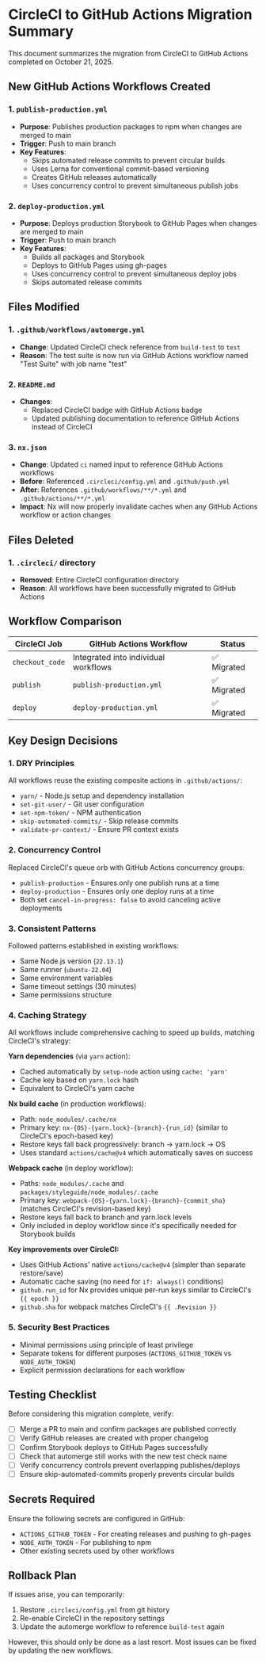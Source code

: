 # CircleCI to GitHub Actions Migration Summary

This document summarizes the migration from CircleCI to GitHub Actions completed on October 21, 2025.

## New GitHub Actions Workflows Created

### 1. `publish-production.yml`

- **Purpose**: Publishes production packages to npm when changes are merged to main
- **Trigger**: Push to main branch
- **Key Features**:
  - Skips automated release commits to prevent circular builds
  - Uses Lerna for conventional commit-based versioning
  - Creates GitHub releases automatically
  - Uses concurrency control to prevent simultaneous publish jobs

### 2. `deploy-production.yml`

- **Purpose**: Deploys production Storybook to GitHub Pages when changes are merged to main
- **Trigger**: Push to main branch
- **Key Features**:
  - Builds all packages and Storybook
  - Deploys to GitHub Pages using gh-pages
  - Uses concurrency control to prevent simultaneous deploy jobs
  - Skips automated release commits

## Files Modified

### 1. `.github/workflows/automerge.yml`

- **Change**: Updated CircleCI check reference from `build-test` to `test`
- **Reason**: The test suite is now run via GitHub Actions workflow named "Test Suite" with job name "test"

### 2. `README.md`

- **Changes**:
  - Replaced CircleCI badge with GitHub Actions badge
  - Updated publishing documentation to reference GitHub Actions instead of CircleCI

### 3. `nx.json`

- **Change**: Updated `ci` named input to reference GitHub Actions workflows
- **Before**: Referenced `.circleci/config.yml` and `.github/push.yml`
- **After**: References `.github/workflows/**/*.yml` and `.github/actions/**/*.yml`
- **Impact**: Nx will now properly invalidate caches when any GitHub Actions workflow or action changes

## Files Deleted

### 1. `.circleci/` directory

- **Removed**: Entire CircleCI configuration directory
- **Reason**: All workflows have been successfully migrated to GitHub Actions

## Workflow Comparison

| CircleCI Job    | GitHub Actions Workflow              | Status      |
| --------------- | ------------------------------------ | ----------- |
| `checkout_code` | Integrated into individual workflows | ✅ Migrated |
| `publish`       | `publish-production.yml`             | ✅ Migrated |
| `deploy`        | `deploy-production.yml`              | ✅ Migrated |

## Key Design Decisions

### 1. **DRY Principles**

All workflows reuse the existing composite actions in `.github/actions/`:

- `yarn/` - Node.js setup and dependency installation
- `set-git-user/` - Git user configuration
- `set-npm-token/` - NPM authentication
- `skip-automated-commits/` - Skip release commits
- `validate-pr-context/` - Ensure PR context exists

### 2. **Concurrency Control**

Replaced CircleCI's queue orb with GitHub Actions concurrency groups:

- `publish-production` - Ensures only one publish runs at a time
- `deploy-production` - Ensures only one deploy runs at a time
- Both set `cancel-in-progress: false` to avoid canceling active deployments

### 3. **Consistent Patterns**

Followed patterns established in existing workflows:

- Same Node.js version (`22.13.1`)
- Same runner (`ubuntu-22.04`)
- Same environment variables
- Same timeout settings (30 minutes)
- Same permissions structure

### 4. **Caching Strategy**

All workflows include comprehensive caching to speed up builds, matching CircleCI's strategy:

**Yarn dependencies** (via `yarn` action):

- Cached automatically by `setup-node` action using `cache: 'yarn'`
- Cache key based on `yarn.lock` hash
- Equivalent to CircleCI's yarn cache

**Nx build cache** (in production workflows):

- Path: `node_modules/.cache/nx`
- Primary key: `nx-{OS}-{yarn.lock}-{branch}-{run_id}` (similar to CircleCI's epoch-based key)
- Restore keys fall back progressively: branch → yarn.lock → OS
- Uses standard `actions/cache@v4` which automatically saves on success

**Webpack cache** (in deploy workflow):

- Paths: `node_modules/.cache` and `packages/styleguide/node_modules/.cache`
- Primary key: `webpack-{OS}-{yarn.lock}-{branch}-{commit_sha}` (matches CircleCI's revision-based key)
- Restore keys fall back to branch and yarn.lock levels
- Only included in deploy workflow since it's specifically needed for Storybook builds

**Key improvements over CircleCI:**

- Uses GitHub Actions' native `actions/cache@v4` (simpler than separate restore/save)
- Automatic cache saving (no need for `if: always()` conditions)
- `github.run_id` for Nx provides unique per-run keys similar to CircleCI's `{{ epoch }}`
- `github.sha` for webpack matches CircleCI's `{{ .Revision }}`

### 5. **Security Best Practices**

- Minimal permissions using principle of least privilege
- Separate tokens for different purposes (`ACTIONS_GITHUB_TOKEN` vs `NODE_AUTH_TOKEN`)
- Explicit permission declarations for each workflow

## Testing Checklist

Before considering this migration complete, verify:

- [ ] Merge a PR to main and confirm packages are published correctly
- [ ] Verify GitHub releases are created with proper changelog
- [ ] Confirm Storybook deploys to GitHub Pages successfully
- [ ] Check that automerge still works with the new test check name
- [ ] Verify concurrency controls prevent overlapping publishes/deploys
- [ ] Ensure skip-automated-commits properly prevents circular builds

## Secrets Required

Ensure the following secrets are configured in GitHub:

- `ACTIONS_GITHUB_TOKEN` - For creating releases and pushing to gh-pages
- `NODE_AUTH_TOKEN` - For publishing to npm
- Other existing secrets used by other workflows

## Rollback Plan

If issues arise, you can temporarily:

1. Restore `.circleci/config.yml` from git history
2. Re-enable CircleCI in the repository settings
3. Update the automerge workflow to reference `build-test` again

However, this should only be done as a last resort. Most issues can be fixed by updating the new workflows.

